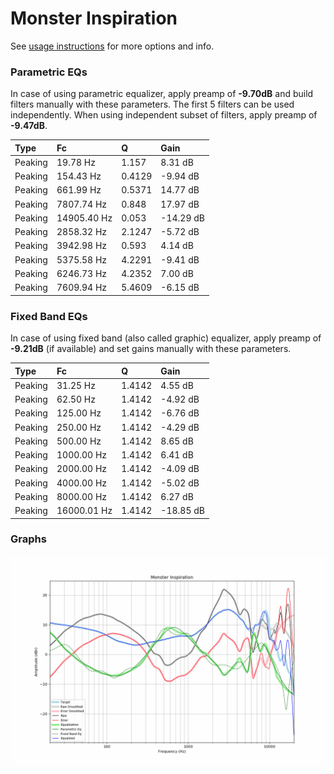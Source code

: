 # Monster Inspiration
See [usage instructions](https://github.com/jaakkopasanen/AutoEq#usage) for more options and info.

### Parametric EQs
In case of using parametric equalizer, apply preamp of **-9.70dB** and build filters manually
with these parameters. The first 5 filters can be used independently.
When using independent subset of filters, apply preamp of **-9.47dB**.

| Type    | Fc          |      Q | Gain      |
|:--------|:------------|:-------|:----------|
| Peaking | 19.78 Hz    | 1.157  | 8.31 dB   |
| Peaking | 154.43 Hz   | 0.4129 | -9.94 dB  |
| Peaking | 661.99 Hz   | 0.5371 | 14.77 dB  |
| Peaking | 7807.74 Hz  | 0.848  | 17.97 dB  |
| Peaking | 14905.40 Hz | 0.053  | -14.29 dB |
| Peaking | 2858.32 Hz  | 2.1247 | -5.72 dB  |
| Peaking | 3942.98 Hz  | 0.593  | 4.14 dB   |
| Peaking | 5375.58 Hz  | 4.2291 | -9.41 dB  |
| Peaking | 6246.73 Hz  | 4.2352 | 7.00 dB   |
| Peaking | 7609.94 Hz  | 5.4609 | -6.15 dB  |

### Fixed Band EQs
In case of using fixed band (also called graphic) equalizer, apply preamp of **-9.21dB**
(if available) and set gains manually with these parameters.

| Type    | Fc          |      Q | Gain      |
|:--------|:------------|:-------|:----------|
| Peaking | 31.25 Hz    | 1.4142 | 4.55 dB   |
| Peaking | 62.50 Hz    | 1.4142 | -4.92 dB  |
| Peaking | 125.00 Hz   | 1.4142 | -6.76 dB  |
| Peaking | 250.00 Hz   | 1.4142 | -4.29 dB  |
| Peaking | 500.00 Hz   | 1.4142 | 8.65 dB   |
| Peaking | 1000.00 Hz  | 1.4142 | 6.41 dB   |
| Peaking | 2000.00 Hz  | 1.4142 | -4.09 dB  |
| Peaking | 4000.00 Hz  | 1.4142 | -5.02 dB  |
| Peaking | 8000.00 Hz  | 1.4142 | 6.27 dB   |
| Peaking | 16000.01 Hz | 1.4142 | -18.85 dB |

### Graphs
![](./Monster%20Inspiration.png)